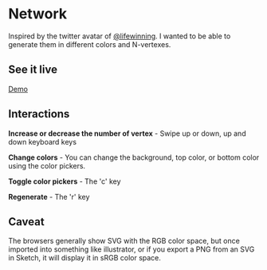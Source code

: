 # Network

Inspired by the twitter avatar of [@lifewinning](https://mobile.twitter.com/lifewinning). I wanted to be able to generate them in different colors and N-vertexes.

## See it live

[Demo](http://blog.zmitri.com/network/)

## Interactions

**Increase or decrease the number of vertex** - Swipe up or down, up and down keyboard keys

**Change colors** - You can change the background, top color, or bottom color using the color pickers.

**Toggle color pickers** - The 'c' key

**Regenerate** - The 'r' key

## Caveat

The browsers generally show SVG with the RGB color space, but once imported into something like illustrator, or if you export a PNG from an SVG in Sketch, it will display it in sRGB color space.

